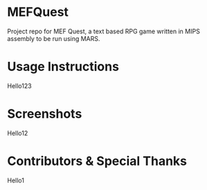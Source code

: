 # MEFQuest
Project repo for MEF Quest, a text based RPG game written in MIPS assembly to be run using MARS.


# Usage Instructions
Hello123


# Screenshots
Hello12


# Contributors & Special Thanks
Hello1
